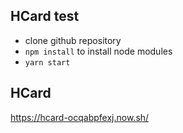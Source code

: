 
## HCard test

- clone github repository
- `npm install` to install node modules
- `yarn start` 

## HCard

https://hcard-ocqabpfexj.now.sh/
